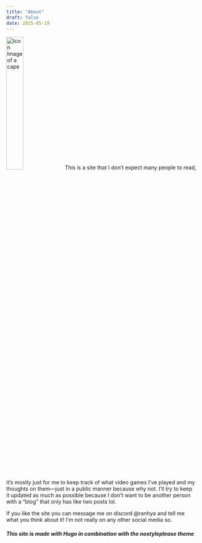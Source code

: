 ```yaml
---
title: "About"
draft: false
date: 2025-05-19
---
```

<img src="https://raw.githubusercontent.com/ranhya/ranhya.github.io/refs/heads/main/images/Footer%20Icon.PNG" alt="Icon Image of a cape" width="30%" height="30%"/>
This is a site that I don’t expect many people to read, it’s mostly just for me to keep track of what video games I’ve played and my thoughts on them—just in a public manner because why not. I’ll try to keep it updated as much as possible because I don’t want to be another person with a “blog” that only has like two posts lol.

If you like the site you can message me on discord @ranhya and tell me what you think about it! I’m not really on any other social media so. 

##### This site is made with Hugo in combination with the nostyleplease theme
